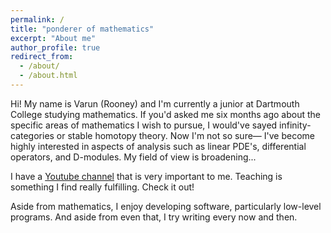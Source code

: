 ```yaml
---
permalink: /
title: "ponderer of mathematics"
excerpt: "About me"
author_profile: true
redirect_from: 
  - /about/
  - /about.html
---
```


Hi! My name is Varun (Rooney) and I'm currently a junior at Dartmouth College studying mathematics. If you'd asked me six months ago about the specific areas of mathematics I wish to pursue, I would've sayed infinity-categories or stable homotopy theory. Now I'm not so sure— I've become highly interested in aspects of analysis such as linear PDE's, differential operators, and D-modules. My field of view is broadening...

I have a [Youtube channel](https://www.youtube.com/channel/UCvYCMicLA7TZNfYhOaSCOsw) that is very important to me. Teaching is something I find really fulfilling. Check it out!

Aside from mathematics, I enjoy developing software, particularly low-level programs. And aside from even that, I try writing every now and then.
